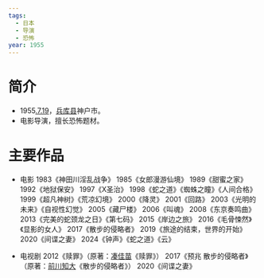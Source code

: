 ```yaml
---
tags:
  - 日本
  - 导演
  - 恐怖
year: 1955
---
```

# 简介

- 1955[.7.19](2024-07-19.md)，[兵库县](兵库县.md)神户市。
- 电影导演，擅长恐怖题材。
# 主要作品

- 电影
1983《神田川淫乱战争》
1985《女郎漫游仙境》
1989《甜蜜之家》
1992《地狱保安》
1997《X圣治》
1998《蛇之道》《蜘蛛之瞳》《人间合格》
1999《超凡神树》《荒凉幻境》
2000《降灵》
2001《回路》
2003《光明的未来》《自视性幻觉》
2005《藏尸楼》
2006《叫魂》
2008《东京奏鸣曲》
2013《完美的蛇颈龙之日》《第七码》
2015《岸边之旅》
2016《毛骨悚然》《显影的女人》
2017《散步的侵略者》
2019《旅途的结束，世界的开始》
2020《间谍之妻》
2024《钟声》《蛇之道》《云》

- 电视剧
2012《赎罪》（原著：[凑佳苗](凑佳苗.md)《赎罪》）
2017《预兆 散步的侵略者》（原著：[前川知大](前川知大.md)《散步的侵略者》）
2020《间谍之妻》